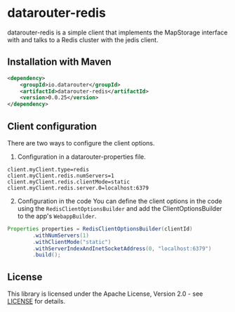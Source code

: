 # datarouter-redis

datarouter-redis is a simple client that implements the MapStorage interface with and talks to a Redis cluster with
 the jedis client.

## Installation with Maven

```xml
<dependency>
	<groupId>io.datarouter</groupId>
	<artifactId>datarouter-redis</artifactId>
	<version>0.0.25</version>
</dependency>
```

## Client configuration

There are two ways to configure the client options. 

1. Configuration in a datarouter-properties file. 

```
client.myClient.type=redis
client.myClient.redis.numServers=1
client.myClient.redis.clientMode=static
client.myClient.redis.server.0=localhost:6379
```

2. Configuration in the code
You can define the client options in the code using the `RedisClientOptionsBuilder` and add the ClientOptionsBuilder to the app's `WebappBuilder`.

```java
Properties properties = RedisClientOptionsBuilder(clientId)
		.withNumServers(1)
		.withClientMode("static")
		.withServerIndexAndInetSocketAddress(0, "localhost:6379")
		.build();
```

## License

This library is licensed under the Apache License, Version 2.0 - see [LICENSE](../LICENSE) for details.
